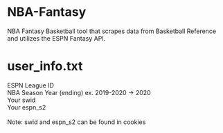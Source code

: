 # NBA-Fantasy
NBA Fantasy Basketball tool that scrapes data from Basketball Reference and utilizes the ESPN Fantasy API.

# user_info.txt
ESPN League ID<br/>
NBA Season Year (ending) ex. 2019-2020 -> 2020  <br/>
Your swid<br/>
Your espn_s2<br/>
<br/>Note: swid and espn_s2 can be found in cookies
